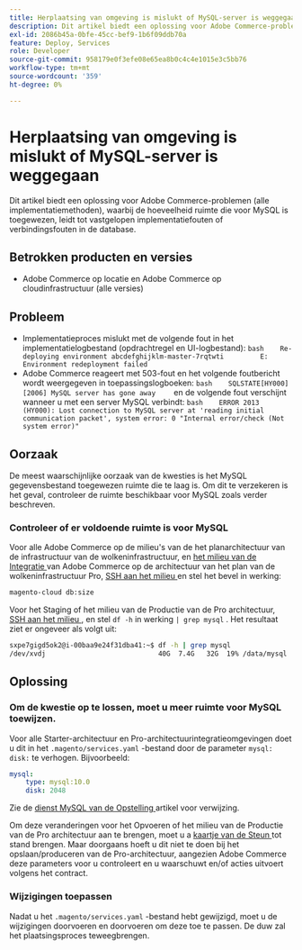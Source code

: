 ```yaml
---
title: Herplaatsing van omgeving is mislukt of MySQL-server is weggegaan
description: Dit artikel biedt een oplossing voor Adobe Commerce-problemen (alle implementatiemethoden), waarbij de hoeveelheid ruimte die voor MySQL is toegewezen, leidt tot vastgelopen implementatiefouten of verbindingsfouten in de database.
exl-id: 2086b45a-0bfe-45cc-bef9-1b6f09ddb70a
feature: Deploy, Services
role: Developer
source-git-commit: 958179e0f3efe08e65ea8b0c4c4e1015e3c5bb76
workflow-type: tm+mt
source-wordcount: '359'
ht-degree: 0%

---
```


# Herplaatsing van omgeving is mislukt of MySQL-server is weggegaan

Dit artikel biedt een oplossing voor Adobe Commerce-problemen (alle implementatiemethoden), waarbij de hoeveelheid ruimte die voor MySQL is toegewezen, leidt tot vastgelopen implementatiefouten of verbindingsfouten in de database.

## Betrokken producten en versies

* Adobe Commerce op locatie en Adobe Commerce op cloudinfrastructuur (alle versies)

## Probleem

* Implementatieproces mislukt met de volgende fout in het implementatielogbestand (opdrachtregel en UI-logbestand): ```bash    Re-deploying environment abcdefghijklm-master-7rqtwti         E: Environment redeployment failed    ```
* Adobe Commerce reageert met 503-fout en het volgende foutbericht wordt weergegeven in toepassingslogboeken:    ```bash    SQLSTATE[HY000] [2006] MySQL server has gone away    ```    en de volgende fout verschijnt wanneer u met een server MySQL verbindt:    ```bash    ERROR 2013 (HY000): Lost connection to MySQL server at 'reading initial communication packet', system error: 0 "Internal error/check (Not system error)"    ```

## Oorzaak

De meest waarschijnlijke oorzaak van de kwesties is het MySQL gegevensbestand toegewezen ruimte die te laag is. Om dit te verzekeren is het geval, controleer de ruimte beschikbaar voor MySQL zoals verder beschreven.

### Controleer of er voldoende ruimte is voor MySQL

Voor alle Adobe Commerce op de milieu&#39;s van de het planarchitectuur van de infrastructuur van de wolkeninfrastructuur, en [ het milieu van de Integratie ](/help/announcements/adobe-commerce-announcements/integration-environment-enhancement-request-pro-and-starter.md) van Adobe Commerce op de architectuur van het plan van de wolkeninfrastructuur Pro, [ SSH aan het milieu ](https://experienceleague.adobe.com/docs/commerce-cloud-service/user-guide/develop/secure-connections.html?lang=nl-NL) en stel het bevel in werking:

```bash
magento-cloud db:size
```

Voor het Staging of het milieu van de Productie van de Pro architectuur, [ SSH aan het milieu ](https://experienceleague.adobe.com/docs/commerce-cloud-service/user-guide/develop/secure-connections.html?lang=nl-NL), en stel `df -h` in werking   `| grep mysql` . Het resultaat ziet er ongeveer als volgt uit:

```bash
sxpe7gigd5ok2@i-00baa9e24f31dba41:~$ df -h | grep mysql
/dev/xvdj                            40G  7.4G   32G  19% /data/mysql
```

## Oplossing

### Om de kwestie op te lossen, moet u meer ruimte voor MySQL toewijzen.

Voor alle Starter-architectuur en Pro-architectuurintegratieomgevingen doet u dit in het `.magento/services.yaml` -bestand door de parameter `mysql: disk:` te verhogen. Bijvoorbeeld:

```yaml
mysql:
    type: mysql:10.0
    disk: 2048
```

Zie de [ dienst MySQL van de Opstelling ](https://experienceleague.adobe.com/docs/commerce-cloud-service/user-guide/configure/service/mysql.html?lang=nl-NL) artikel voor verwijzing.

Om deze veranderingen voor het Opvoeren of het milieu van de Productie van de Pro architectuur aan te brengen, moet u a [ kaartje van de Steun ](https://support.magento.com) tot stand brengen. Maar doorgaans hoeft u dit niet te doen bij het opslaan/produceren van de Pro-architectuur, aangezien Adobe Commerce deze parameters voor u controleert en u waarschuwt en/of acties uitvoert volgens het contract.

### Wijzigingen toepassen

Nadat u het `.magento/services.yaml` -bestand hebt gewijzigd, moet u de wijzigingen doorvoeren en doorvoeren om deze toe te passen. De duw zal het plaatsingsproces teweegbrengen.
